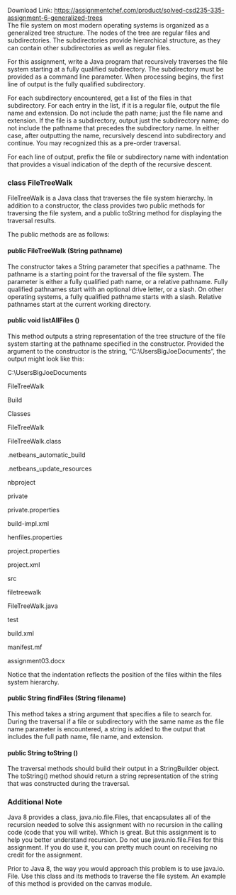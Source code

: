 Download Link: https://assignmentchef.com/product/solved-csd235-335-assignment-6-generalized-trees
<br>
The file system on most modern operating systems is organized as a generalized tree structure. The nodes of the tree are regular files and subdirectories. The subdirectories provide hierarchical structure, as they can contain other subdirectories as well as regular files.

For this assignment, write a Java program that recursively traverses the file system starting at a fully qualified subdirectory. The subdirectory must be provided as a command line parameter. When processing begins, the first line of output is the fully qualified subdirectory.

For each subdirectory encountered, get a list of the files in that subdirectory. For each entry in the list, if it is a regular file, output the file name and extension. Do not include the path name; just the file name and extension. If the file is a subdirectory, output just the subdirectory name; do not include the pathname that precedes the subdirectory name. In either case, after outputting the name, recursively descend into subdirectory and continue. You may recognized this as a pre-order traversal.

For each line of output, prefix the file or subdirectory name with indentation that provides a visual indication of the depth of the recursive descent.

<h3>class FileTreeWalk</h3>

FileTreeWalk is a Java class that traverses the file system hierarchy. In addition to a constructor, the class provides two public methods for traversing the file system, and a public toString method for displaying the traversal results.

The public methods are as follows:

<h4>public FileTreeWalk (String pathname)</h4>

The constructor takes a String parameter that specifies a pathname. The pathname is a starting point for the traversal of the file system. The parameter is either a fully qualified path name, or a relative pathname. Fully qualified pathnames start with an optional drive letter, or a slash. On other operating systems, a fully qualified pathname starts with a slash. Relative pathnames start at the current working directory.

<h4>public void listAllFiles ()</h4>

This method outputs a string representation of the tree structure of the file system starting at the pathname specified in the constructor. Provided the argument to the constructor is the string, “C:\UsersBigJoeDocuments”, the output might look like this:

C:\UsersBigJoeDocuments

FileTreeWalk

Build

Classes

FileTreeWalk

FileTreeWalk.class

.netbeans_automatic_build

.netbeans_update_resources

nbproject

private

private.properties

build-impl.xml

henfiles.properties

project.properties

project.xml

src

filetreewalk

FileTreeWalk.java

test

build.xml

manifest.mf

assignment03.docx

Notice that the indentation reflects the position of the files within the files system hierarchy.

<h4>public String findFiles (String filename)</h4>

This method takes a string argument that specifies a file to search for. During the traversal if a file or subdirectory with the same name as the file name parameter is encountered, a string is added to the output that includes the full path name, file name, and extension.

<h4>public String toString ()</h4>

The traversal methods should build their output in a StringBuilder object. The toString() method should return a string representation of the string that was constructed during the traversal.

<h3>Additional Note</h3>

Java 8 provides a class, java.nio.file.Files, that encapsulates all of the recursion needed to solve this assignment with no recursion in the calling code (code that you will write). Which is great. But this assignment is to help you better understand recursion. Do not use java.nio.file.Files for this assignment. If you do use it, you can pretty much count on receiving no credit for the assignment.

Prior to Java 8, the way you would approach this problem is to use java.io. File. Use this class and its methods to traverse the file system. An example of this method is provided on the canvas module.
